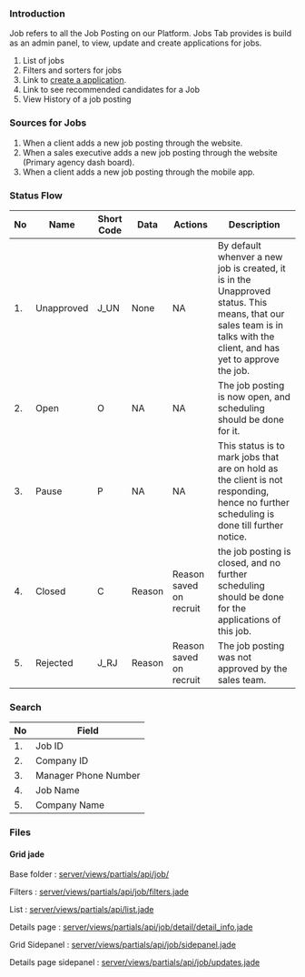 ### Introduction
Job refers to all the Job Posting on our Platform. Jobs Tab provides is build as an admin panel, to view, update and create applications for jobs.

1. List of jobs
1. Filters and sorters for jobs
1. Link to [create a application](#create-application).
1. Link to see recommended candidates for a Job
1. View History of a job posting 

### Sources for Jobs
1. When a client adds a new job posting through the website. 
1. When a sales executive adds a new job posting through the website (Primary agency dash board). 
1. When a client adds a new job posting through the mobile app.


### Status Flow

| No | Name | Short Code | Data | Actions | Description |  
| --- | ---- | ---------- | ---- | ------- | ----------- |  
| 1. | Unapproved | J_UN | None | NA | By default whenver a new job is created, it is in the Unapproved status. This means, that our sales team is in talks with the client, and has yet to approve the job. |  
| 2. | Open | O  | NA | NA | The job posting is now open, and scheduling should be done for it. |  
| 3. | Pause | P | NA | NA | This status is to mark jobs that are on hold as the client is not responding, hence no further scheduling is done till further notice. |  
| 4. | Closed | C | Reason | Reason saved on recruit | the job posting is closed, and no further scheduling should be done for the applications of this job. |  
| 5. | Rejected | J_RJ | Reason | Reason saved on recruit | The job posting was not approved by the sales team. |  

### Search 
| No | Field |  
| --- | ----- |  
| 1. | Job ID |  
| 2. | Company ID |  
| 3. | Manager Phone Number |    
| 4. | Job Name |  
| 5. | Company Name |  

### Files
#### Grid jade
Base folder : 
[server/views/partials/api/job/](https://github.com/aasaanjobs/cts/tree/develop/server/views/partials/api/job)

Filters : 
[server/views/partials/api/job/filters.jade](https://github.com/aasaanjobs/cts/tree/develop/server/views/partials/api/job/filters.jade)

List : 
[server/views/partials/api/list.jade](https://github.com/aasaanjobs/cts/blob/1c2d2c33b2ade8d00d29b6c0028d1b26602c6257/server/views/partials/api/list.jade)

Details page :
[server/views/partials/api/job/detail/detail_info.jade](https://github.com/aasaanjobs/cts/blob/2488d3b32fcf7c02b85faeaaf9d6bd4188bd9f61/server/views/partials/api/job/detail/detail_info.jade)

Grid Sidepanel : 
[server/views/partials/api/job/sidepanel.jade](https://github.com/aasaanjobs/cts/blob/1d638a5a27f46b8727890add651a670df5b485e9/server/views/partials/api/job/sidepanel.jade)

Details page sidepanel : 
[server/views/partials/api/job/updates.jade](https://github.com/aasaanjobs/cts/blob/a28c00c3ca32708fef18e4c0e18540d574f7a8c8/server/views/partials/api/job/updates.jade)